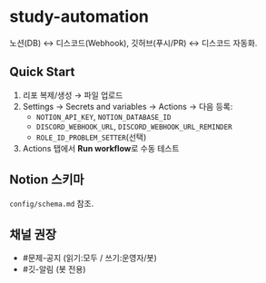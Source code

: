 # study-automation

노션(DB) ↔ 디스코드(Webhook), 깃허브(푸시/PR) ↔ 디스코드 자동화.

## Quick Start
1) 리포 복제/생성 → 파일 업로드
2) Settings → Secrets and variables → Actions → 다음 등록:
   - `NOTION_API_KEY`, `NOTION_DATABASE_ID`
   - `DISCORD_WEBHOOK_URL`, `DISCORD_WEBHOOK_URL_REMINDER`
   - `ROLE_ID_PROBLEM_SETTER`(선택)
3) Actions 탭에서 **Run workflow**로 수동 테스트

## Notion 스키마
`config/schema.md` 참조.

## 채널 권장
- #문제-공지 (읽기:모두 / 쓰기:운영자/봇)
- #깃-알림 (봇 전용)
